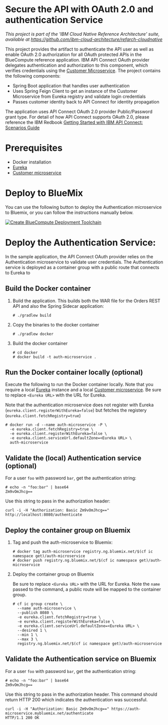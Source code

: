 # Secure the API with OAuth 2.0 and authentication Service

*This project is part of the 'IBM Cloud Native Reference Architecture' suite, available at
https://github.com/ibm-cloud-architecture/refarch-cloudnative*

This project provides the artifact to authenticate the API user as well as enable OAuth 2.0 authorization for all OAuth protected APIs in the BlueCompute reference application. IBM API Connect OAuth provider delegates authentication and authorization to this component, which verifies credentials using the [Customer Microservice](https://github.com/ibm-cloud-architecture/refarch-cloudnative-micro-customer). The project contains the following components:

 - Spring Boot application that handles user authentication
 - Uses Spring Feign Client to get an instance of the Customer Microservice from Eureka registry and validate login credentials
 - Passes customer identity back to API Connect for identity propagation
 
The application uses API Connect OAuth 2.0 provider Public/Password grant type. For detail of how API Connect supports OAuth 2.0, please reference the IBM Redbook [Getting Started with IBM API Connect: Scenarios Guide](https://www.redbooks.ibm.com/redbooks.nsf/RedpieceAbstracts/redp5350.html?Open)

# Prerequisites

- Docker installation
- [Eureka](https://github.com/ibm-cloud-architecture/refarch-cloudnative-netflix-eureka) 
- [Customer microservice](https://github.com/ibm-cloud-architecture/refarch-cloudnative-micro-customer)

# Deploy to BlueMix

You can use the following button to deploy the Authentication microservice to Bluemix, or you can follow the instructions manually below.

[![Create BlueCompute Deployment Toolchain](https://console.ng.bluemix.net/devops/graphics/create_toolchain_button.png)](https://console.ng.bluemix.net/devops/setup/deploy?repository=https://github.com/ibm-cloud-architecture/refarch-cloudnative-auth.git)


# Deploy the Authentication Service:

In the sample application, the API Connect OAuth provider relies on the Authentication microservice to validate user credentials.  The Authentication service is deployed as a container group with a public route that connects to Eureka to 

## Build the Docker container

1. Build the application.  This builds both the WAR file for the Orders REST API and also the Spring Sidecar application:

   ```
   # ./gradlew build
   ```

2. Copy the binaries to the docker container
   
   ```
   # ./gradlew docker
   ```

3. Build the docker container
   ```
   # cd docker
   # docker build -t auth-microservice .
   ```

## Run the Docker container locally (optional)

Execute the following to run the Docker container locally.  Note that you require a local [Eureka](https://github.com/ibm-cloud-architecture/refarch-cloudnative-netflix-eureka) instance and a local [Customer microservice](https://github.com/ibm-cloud-architecture/refarch-cloudnative-micro-customer).  Be sure to replace `<Eureka URL>` with the URL for Eureka.  

Note that the authentication microservice does not register with Eureka (`eureka.client.registerWithEureka=false`) but fetches the registery (`eureka.client.fetchRegistry=true`)

```
# docker run -d --name auth-microservice -P \
  -e eureka.client.fetchRegistry=true \
  -e eureka.client.registerWithEureka=false \
  -e eureka.client.serviceUrl.defaultZone=<Eureka URL> \
  auth-microservice
```

## Validate the (local) Authentication service (optional)

For a user `foo` with password `bar`, get the authentication string:

```
# echo -n "foo:bar" | base64 
Zm9vOmJhcg==
```

Use this string to pass in the authorization header:

```
curl -i -H "Authorization: Basic Zm9vOmJhcg==" http://localhost:8080/authenticate
```

## Deploy the container group on Bluemix

1. Tag and push the auth-microservice to Bluemix:
   ```
   # docker tag auth-microservice registry.ng.bluemix.net/$(cf ic namespace get)/auth-microservice
   # docker push registry.ng.bluemix.net/$(cf ic namespace get)/auth-microservice
   ```

2. Deploy the container group on Bluemix

   Be sure to replace `<Eureka URL>` with the URL for Eureka.  Note the `name` passed to the command, a public route will be mapped to the container group.

   ```
   # cf ic group create \
     --name auth-microservice \
     --publish 8080 \
     -e eureka.client.fetchRegistry=true \
     -e eureka.client.registerWithEureka=false \
     -e eureka.client.serviceUrl.defaultZone=<Eureka URL> \
     --desired 1 \
     --min 1 \
     --max 3 \
     registry.ng.bluemix.net/$(cf ic namespace get)/auth-microservice
   ```

## Validate the Authentication service on Bluemix

For a user `foo` with password `bar`, get the authentication string:

```
# echo -n "foo:bar" | base64 
Zm9vOmJhcg==
```

Use this string to pass in the authorization header.  This command should return HTTP 200 which indicates the authentication was successful.

```
curl -i -H "Authorization: Basic Zm9vOmJhcg==" https://auth-microservice.mybluemix.net/authenticate
HTTP/1.1 200 OK
```

